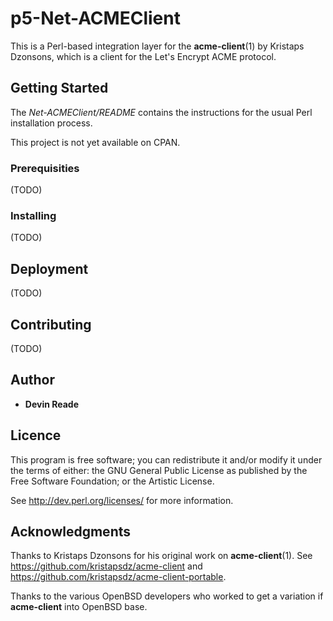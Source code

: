 # p5-Net-ACMEClient

This is a Perl-based integration layer for the **acme-client**(1) by Kristaps Dzonsons, which is a client for the Let's Encrypt ACME protocol.

## Getting Started

The *Net-ACMEClient/README* contains the instructions for the usual Perl installation process.

This project is not yet available on CPAN.

### Prerequisities

(TODO)

### Installing

(TODO)

## Deployment

(TODO)

## Contributing

(TODO)

## Author

* **Devin Reade** 

## Licence

This program is free software; you can redistribute it and/or modify it
under the terms of either: the GNU General Public License as published
by the Free Software Foundation; or the Artistic License.

See <http://dev.perl.org/licenses/> for more information.

## Acknowledgments

Thanks to Kristaps Dzonsons for his original work on **acme-client**(1).
See <https://github.com/kristapsdz/acme-client> and <https://github.com/kristapsdz/acme-client-portable>.

Thanks to the various OpenBSD developers who worked to get a variation if **acme-client** into OpenBSD base.



